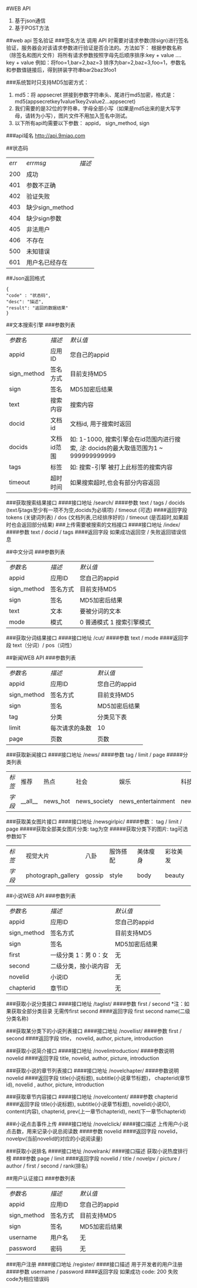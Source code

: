 #WEB API
1. 基于json通信
2. 基于POST方法

##web api 签名验证
###签名方法
调用 API 时需要对请求参数(除sign)进行签名验证，服务器会对该请求参数进行验证是否合法的。方法如下：
根据参数名称（除签名和图片文件）将所有请求参数按照字母先后顺序排序:key + value .... key + value
例如：将foo=1,bar=2,baz=3 排序为bar=2,baz=3,foo=1，参数名和参数值链接后，得到拼装字符串bar2baz3foo1

###系统暂时只支持MD5加密方式：
1. md5：将 appsecret 拼接到参数字符串头、尾进行md5加密，格式是：md5(appsecretkey1value1key2value2...appsecret)
2. 我们需要的是32位的字符串，字母全部小写（如果是md5出来的是大写字母，请转为小写），图片文件不用加入签名中测试。
3. 以下所有api均需要以下参数： appid， sign_method, sign

###api域名
    http://api.9miao.com

##状态码
<table>
<tbody>
<tr><td><em>err</em></td><td><em>errmsg</em></td><td><em>描述</em></td></tr>
<tr><td>200</td><td>成功</td><td></td></tr>
<tr><td>401</td><td>参数不正确</td><td></td></tr>
<tr><td>402</td><td>验证失败</td><td></td></tr>
<tr><td>403</td><td>缺少sign_method</td><td></td></tr>
<tr><td>404</td><td>缺少sign参数</td><td></td></tr>
<tr><td>405</td><td>非法用户</td><td></td></tr>
<tr><td>406</td><td>不存在</td><td></td></tr>
<tr><td>500</td><td>未知错误</td><td></td></tr>
<tr><td>601</td><td>用户名已经存在</td><td></td></tr>
</tbody>
</table>

##Json返回格式
```
{
"code" : "状态码",
"desc": "描述",
"result": "返回的数据结果"
}
```

##文本搜索引擎
###参数列表
<table>
<tbody>
<tr><td><em>参数名</em></td><td><em>描述</em></td><td><em>默认值</em></td></tr>
<tr><td>appid</td><td>应用ID</td><td>您自己的appid</td></tr>
<tr><td>sign_method</td><td>签名方式</td><td>目前支持MD5</td></tr>
<tr><td>sign</td><td>签名</td><td>MD5加密后结果</td></tr>
<tr><td>text</td><td>搜索内容</td><td>搜索内容</td></tr>
<tr><td>docid</td><td>文档id</td><td>文档id, 用于搜索时返回</td></tr>
<tr><td>docids</td><td>文档id范围</td><td>如: 1-1000, 搜索引擎会在id范围内进行搜索, <em>注</em>: docids的最大取值范围为1 ~ 999999999999</td></tr>
<tr><td>tags</td><td>标签</td><td>如: 搜索-引擎 被打上此标签的搜索内容</td></tr>
<tr><td>timeout</td><td>超时时间</td><td>如果搜索超时,也会有部分内容返回</td></tr>
</tbody>
</table>
###获取搜索结果接口
####接口地址
    /search/
####参数
    text / tags / docids (text与tags至少有一项不为空,docids为必填项) / timeout (可选)
####返回字段
    tokens (关键词列表) / dos (文档列表,已经排序好的) / timeout (是否超时,如果超时也会返回部分结果)
###上传需要被搜索的文档接口
####接口地址
    /index/
####参数
    text / docid / tags
####返回字段
    如果成功返回空 / 失败返回错误信息

##中文分词
###参数列表
<table>
<tbody>
<tr><td><em>参数名</em></td><td><em>描述</em></td><td><em>默认值</em></td></tr>
<tr><td>appid</td><td>应用ID</td><td>您自己的appid</td></tr>
<tr><td>sign_method</td><td>签名方式</td><td>目前支持MD5</td></tr>
<tr><td>sign</td><td>签名</td><td>MD5加密后结果</td></tr>
<tr><td>text</td><td>文本</td><td>要被分词的文本</td></tr>
<tr><td>mode</td><td>模式</td><td>0 普通模式 1 搜索引擎模式</td></tr>
</tbody>
</table>
###获取分词结果接口
####接口地址
    /cut/
####参数
text / mode
####返回字段
text（分词）/ pos（词性）

##新闻WEB API
###参数列表
<table>
<tbody>
<tr><td><em>参数名</em></td><td><em>描述</em></td><td><em>默认值</em></td></tr>
<tr><td>appid</td><td>应用ID</td><td>您自己的appid</td></tr>
<tr><td>sign_method</td><td>签名方式</td><td>目前支持MD5</td></tr>
<tr><td>sign</td><td>签名</td><td>MD5加密后结果</td></tr>
<tr><td>tag</td><td>分类</td><td>分类见下表</td></tr>
<tr><td>limit</td><td>每次请求的条数</td><td>10</td></tr>
<tr><td>page</td><td>页数</td><td>页数</td></tr>
</tbody>
</table>

###获取新闻接口
####接口地址 
    /news/
####参数
    tag / limit / page
#####分类列表
<table>
<tbody>
<tr><td><em>标签</em></td><td>推荐</td><td>热点</td><td>社会</td><td>娱乐</td><td>科技</td><td>汽车</td><td>时尚</td></tr>
<tr><td><em>字段</em></td><td>__all__</td><td>news_hot</td><td>news_society</td><td>news_entertainment</td><td>news_tech</td><td>news_car</td><td>news_fashion</td></tr>
</tbody>
</table>

###获取美女图片接口
####接口地址 
    /newsgirlpic/
####参数：
    tag / limit / page
#####获取全部美女图片分类: tag为空
#####获取分类下的图片: tag可选参数如下
<table>
<tbody>
<tr><td><em>标签</em></td><td>视觉大片</td><td>八卦</td><td>服饰搭配</td><td>美体瘦身</td><td>彩妆美发</td></tr>
<tr><td><em>字段</em></td><td>photograph_gallery</td><td>gossip</td><td>style</td><td>body</td><td>beauty</td></tr>
</tbody>
</table>

##小说WEB API
###参数列表
<table>
<tbody>
<tr><td><em>参数名</em></td><td><em>描述</em></td><td><em>默认值</em></td></tr>
<tr><td>appid</td><td>应用ID</td><td>您自己的appid</td></tr>
<tr><td>sign_method</td><td>签名方式</td><td>目前支持MD5</td></tr>
<tr><td>sign</td><td>签名</td><td>MD5加密后结果</td></tr>
<tr><td>first</td><td>一级分类 1：男 0：女</td><td>无</td></tr>
<tr><td>second</td><td>二级分类，按小说内容</td><td>无</td></tr>
<tr><td>novelid</td><td>小说ID</td><td>无</td></tr>
<tr><td>chapterid</td><td>章节ID</td><td>无</td></tr>
</tbody>
</table>
###获取小说分类接口
####接口地址
    /taglist/
####参数
first / second
    *注：如果获取全部分类目录 无需传first second
####返回字段 
    first  second  name(二级分类名称)

###获取某分类下的小说列表接口
####接口地址 
    /novellist/ 
####参数
    first / second
####返回字段
    title， novelid, author, picture, introduction

###获取小说简介接口
####接口地址 
    /novelintroduction/
####参数说明
    novelid
####返回字段 
    title, novelid, author, picture, introduction

###获取小说的章节列表接口
####接口地址 
    /novelchapter/
####参数说明
    novelid
####返回字段
    title(小说标题), subtitle(小说章节标题)， chapterid(章节id), novelid , author, picture, introduction

###获取章节内容接口
####接口地址 
    /novelcontent/
####参数
    chapterid
####返回字段
    title(小说标题), subtitle(小说章节标题), novelid(小说ID), content(内容), chapterid, prev(上一章节chapterid), next(下一章节chapterid)

###小说点击事件上传
####接口地址
    /novelclick/
####接口描述
    上传用户小说点击数，用来记录小说总阅读数
####参数
    novelid
####返回字段
    novelid， novelpv(当前novelid的对应的小说阅读量)

###获取小说排名
####接口地址
    /novelrank/
####接口描述
    获取小说热度排行榜
####参数
    page / limit
####返回字段
    novelid / title / novelpv / picture / author / first / second / rank(排名)
    
##用户认证接口
###参数列表
<table>
<tbody>
<tr><td><em>参数名</em></td><td><em>描述</em></td><td><em>默认值</em></td></tr>
<tr><td>appid</td><td>应用ID</td><td>您自己的appid</td></tr>
<tr><td>sign_method</td><td>签名方式</td><td>目前支持MD5</td></tr>
<tr><td>sign</td><td>签名</td><td>MD5加密后结果</td></tr>
<tr><td>username</td><td>用户名</td><td>无</td></tr>
<tr><td>password</td><td>密码</td><td>无</td></tr>
</tbody>
</table>
###用户注册
####接口地址
    /register/
####接口描述
    用于开发者的用户注册
####参数
    username / password
####返回字段
    如果成功 code: 200 失败 code为相应错误码